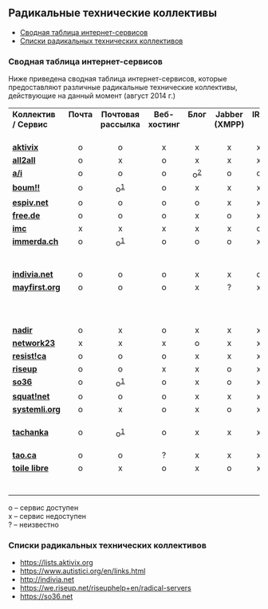 Радикальные технические коллективы
----------------------------------
* [Сводная таблица интернет-сервисов](#Сводная-таблица-интернет-сервисов)
* [Списки радикальных технических коллективов](#Списки-радикальных-технических-коллективов)

### Сводная таблица интернет-сервисов
Ниже приведена сводная таблица интернет-сервисов, которые предоставляют различные радикальные технические коллективы, действующие на данный момент (август 2014 г.)

<table>
  <tr valign="top" align="center">
    <td align="left"><b>Коллектив / Сервис</b></td>
    <td><b>Почта</b></td>
    <td><b>Почтовая рассылка</b></td>
    <td><b>Веб- хостинг</b></td>
    <td><b>Блог</b></td>
    <td><b>Jabber (XMPP)</b></td>
    <td><b>IRC</b></td>
    <td><b>VPN / EIP</b></td>
    <td align="left"><b>Другое</b></td>
  </tr>
  <tr valign="top" align="center">
    <td align="left"><b><a href="https://aktivix.org">aktivix</a></b></td>
    <td>o</td>
    <td>o</td>
    <td>x</td>
    <td>x</td>
    <td>x</td>
    <td>x</td>
    <td>o</td>
    <td align="left">микроблог</td>
  </tr>
  <tr valign="top" align="center">
    <td align="left"><b><a href="http://all2all.be">all2all</a></b></td>
    <td>o</td>
    <td>x</td>
    <td>o</td>
    <td>x</td>
    <td>x</td>
    <td>x</td>
    <td>x</td>
    <td align="left">доменное имя</td>
  </tr>
  <tr valign="top" align="center">
    <td align="left"><b><a href="https://www.autistici.org">a/i</a></b></td>
    <td>o</td>
    <td>o</td>
    <td>o</td>
    <td>o<sup><a href="https://noblogs.org">2</a></sup></td>
    <td>o</td>
    <td>o</td>
    <td>o</td>
    <td align="left"></td>
  </tr>
  <tr valign="top" align="center">
    <td align="left"><b><a href="https://boum.org">boum!!</a></b></td>
    <td>o</td>
    <td>o<sup><a href="https://schleuder2.nadir.org">1</a></sup></td>
    <td>o</td>
    <td>x</td>
    <td>x</td>
    <td>x</td>
    <td>x</td>
    <td align="left">git, gobby</td>
  </tr>
  <tr valign="top" align="center">
    <td align="left"><b><a href="https://espiv.net">espiv.net</a></b></td>
    <td>o</td>
    <td>o</td>
    <td>o</td>
    <td>o</td>
    <td>x</td>
    <td>x</td>
    <td>x</td>
    <td align="left"></td>
  </tr>
  <tr valign="top" align="center">
    <td align="left"><b><a href="http://www.free.de">free.de</a></b></td>
    <td>o</td>
    <td>o</td>
    <td>o</td>
    <td>x</td>
    <td>o</td>
    <td>x</td>
    <td>x</td>
    <td align="left">доменное имя</td>
  </tr>
  <tr valign="top" align="center">
    <td align="left"><b><a href="https://indymedia.org">imc</a></b></td>
    <td>x</td>
    <td>x</td>
    <td>x</td>
    <td>x</td>
    <td>x</td>
    <td>o</td>
    <td>x</td>
    <td align="left"></td>
  </tr>
  <tr valign="top" align="center">
    <td align="left"><b><a href="https://immerda.ch">immerda.ch</a></b></td>
    <td>o</td>
    <td>o<sup><a href="https://schleuder2.nadir.org">1</a></sup></td>
    <td>o</td>
    <td>o</td>
    <td>o</td>
    <td>x</td>
    <td>x</td>
    <td align="left">доменное имя, piwik, сервер ключей, “облако”</td>
  </tr>
  <tr valign="top" align="center">
    <td align="left"><b><a href="https://indivia.net">indivia.net</a></b></td>
    <td>o</td>
    <td>o</td>
    <td>o</td>
    <td>x</td>
    <td>x</td>
    <td>o</td>
    <td>x</td>
    <td align="left">потоковое аудио</td>
  </tr>
  <tr valign="top" align="center">
    <td align="left"><b><a href="https://mayfirst.org">mayfirst.org</a></b></td>
    <td>o</td>
    <td>o</td>
    <td>o</td>
    <td>x</td>
    <td>?</td>
    <td>x</td>
    <td>x</td>
    <td align="left">etherpad, friendica, аудио-/ видеоконференции, “облако”</td>
  </tr>
  <tr valign="top" align="center">
    <td align="left"><b><a href="http://nadir.org">nadir</a></b></td>
    <td>o</td>
    <td>x</td>
    <td>o</td>
    <td>x</td>
    <td>x</td>
    <td>x</td>
    <td>x</td>
    <td align="left"></td>
  </tr>
  <tr valign="top" align="center">
    <td align="left"><b><a href="https://network23.org">network23</a></b></td>
    <td>x</td>
    <td>x</td>
    <td>x</td>
    <td>o</td>
    <td>x</td>
    <td>x</td>
    <td>x</td>
    <td align="left"></td>
  </tr>
  <tr valign="top" align="center">
    <td align="left"><b><a href="https://resist.ca">resist!ca</a></b></td>
    <td>o</td>
    <td>o</td>
    <td>o</td>
    <td>x</td>
    <td>x</td>
    <td>x</td>
    <td>x</td>
    <td align="left"></td>
  </tr>
  <tr valign="top" align="center">
    <td align="left"><b><a href="https://riseup.net">riseup</a></b></td>
    <td>o</td>
    <td>o</td>
    <td>x</td>
    <td>x</td>
    <td>o</td>
    <td>x</td>
    <td>o</td>
    <td align="left">crabgrass, etherpad</td>
  </tr>
  <tr valign="top" align="center">
    <td align="left"><b><a href="https://so36.net">so36</a></b></td>
    <td>o</td>
    <td>o<sup><a href="https://schleuder2.nadir.org">1</a></sup></td>
    <td>o</td>
    <td>x</td>
    <td>o</td>
    <td>x</td>
    <td>x</td>
    <td align="left">silc</td>
  </tr>
  <tr valign="top" align="center">
    <td align="left"><b><a href="https://squat.net">squat!net</a></b></td>
    <td>o</td>
    <td>o</td>
    <td>o</td>
    <td>x</td>
    <td>x</td>
    <td>x</td>
    <td>x</td>
    <td align="left"></td>
  </tr>
  <tr valign="top" align="center">
    <td align="left"><b><a href="https://www.systemli.org">systemli.org</a></b></td>
    <td>o</td>
    <td>x</td>
    <td>o</td>
    <td>x</td>
    <td>o</td>
    <td>x</td>
    <td>x</td>
    <td align="left">etherpad, pastebin, demoticker</td>
  </tr>
  <tr valign="top" align="center">
    <td align="left"><b><a href="https://tachanka.org">tachanka</a></b></td>
    <td>o</td>
    <td>o<sup><a href="https://schleuder2.nadir.org">1</a></sup></td>
    <td>o</td>
    <td>x</td>
    <td>x</td>
    <td>x</td>
    <td>x</td>
    <td align="left">доменное имя, munin, nagios, piwik</td>
  </tr>
  <tr valign="top" align="center">
    <td align="left"><b><a href="http://tao.ca">tao.ca</a></b></td>
    <td>o</td>
    <td>o</td>
    <td>?</td>
    <td>x</td>
    <td>x</td>
    <td>x</td>
    <td>x</td>
    <td align="left">piwik</td>
  </tr>
  <tr valign="top" align="center">
    <td align="left"><b><a href="https://www.toile-libre.org">toile libre</a></b></td>
    <td>o</td>
    <td>x</td>
    <td>o</td>
    <td>x</td>
    <td>o</td>
    <td>x</td>
    <td>o</td>
    <td align="left">доменное имя, потоковое аудио/видео</td>
  </tr>
</table>

o – сервис доступен<br/>
x – сервис недоступен<br/>
? – неизвестно

### Списки радикальных технических коллективов
* https://lists.aktivix.org
* https://www.autistici.org/en/links.html
* http://indivia.net
* https://we.riseup.net/riseuphelp+en/radical-servers
* https://so36.net

